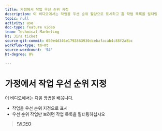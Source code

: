 ```yaml
---
title: 가정에서 작업 우선 순위 지정
description: 이 비디오에서는 작업을 우선 순위 할당으로 표시하고 홈 작업 목록을 필터링하여 우선 순위 작업만 보는 방법을 알아봅니다.
topic: null
activity: use
doc-type: feature video
team: Technical Marketing
kt: Jira ticket
source-git-commit: 650e4d346e1792863930dcebafacab4c88f2a8bc
workflow-type: tm+mt
source-wordcount: '54'
ht-degree: 0%

---
```


# 가정에서 작업 우선 순위 지정

이 비디오에서는 다음 방법을 배웁니다.

* 작업을 우선 순위 지정으로 표시
* 우선 순위 작업만 보려면 작업 목록을 필터링하십시오

>[!VIDEO](https://video.tv.adobe.com/v/335100/?quality=12&learn=on)
